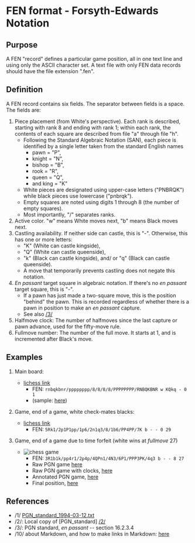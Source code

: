 # FEN format - Forsyth-Edwards Notation

## Purpose
A FEN "record" defines a particular game position, all in one text line and using only the ASCII character set.
A text file with only FEN data records should have the file extension ".fen".

## Definition
A FEN record contains six fields. The separator between fields is a space. The fields are:

1. Piece placement (from White's perspective). Each rank is described, starting with rank 8 and ending with rank 1; within each rank, the contents of each square are described from file "a" through file "h".
   - Following the Standard Algebraic Notation (SAN), each piece is identified by a single letter taken from the standard English names
     * pawn = "P",
     * knight = "N",
     * bishop = "B",
     * rook = "R",
     * queen = "Q",
     * and king = "K"
   - White pieces are designated using upper-case letters ("PNBRQK") while black pieces use lowercase ("pnbrqk").
   - Empty squares are noted using digits 1 through 8 (the number of empty squares).
   - Most importantly, "/" separates ranks.
1. Active color. "w" means White moves next, "b" means Black moves next.
1. Castling availability. If neither side can castle, this is "-". Otherwise, this has one or more letters:
   - "K" (White can castle kingside),
   - "Q" (White can castle queenside),
   - "k" (Black can castle kingside), and/ or "q" (Black can castle queenside).
   - A move that temporarily prevents castling does not negate this notation.
1. _En passant_ target square in algebraic notation. If there's no _en passant_ target square, this is "-".
   - If a pawn has just made a two-square move, this is the position "behind" the pawn. This is recorded regardless of whether there is a pawn in position to make an _en passant_ capture.
   - See also [/3/]
1. Halfmove clock: The number of halfmoves since the last capture or pawn advance, used for the fifty-move rule.
1. Fullmove number: The number of the full move. It starts at 1, and is incremented after Black's move.

## Examples

1. Main board:
   - [lichess link](https://lichess.org/editor/rnbqkbnr/pppppppp/8/8/8/8/PPPPPPPP/RNBQKBNR_w_KQkq_-_0_1)
     * FEN: `rnbqkbnr/pppppppp/8/8/8/8/PPPPPPPP/RNBQKBNR w KQkq - 0 1`
     * (sample: [here](https://lichess.org/@/hclm/tv))

1. Game, end of a game, white check-mates blacks:
   - [lichess link](https://lichess.org/editor?fen=5Rk1%2F2p1P1pp%2F1p6%2F2n1q3%2F8%2F1b6%2FPP4PP%2F7K+b+-+-+0+29)
     * FEN: `5Rk1/2p1P1pp/1p6/2n1q3/8/1b6/PP4PP/7K b - - 0 29`

1. Game, end of a game due to time forfeit (white wins at _fullmove_ 27)
   - ![chess game](https://lichess1.org/game/export/gif/MsWQnkKY.gif "Chess game at Lichess.org")
     * FEN: `3R1b1k/pp4r1/2p4p/4QPn1/4N3/6P1/PPP3PK/4q3 b - - 8 27`
     * Raw PGN game [here](https://lichess.org/game/export/MsWQnkKY?evals=0&clocks=0)
     * Raw PGN game with clocks, [here](https://lichess.org/game/export/MsWQnkKY?evals=0&clocks=1)
     * Annotated PGN game, [here](https://lichess.org/game/export/MsWQnkKY?literate=1)
     * Final position, [here](https://lichess.org/editor?fen=3R1b1k%2Fpp4r1%2F2p4p%2F4QPn1%2F4N3%2F6P1%2FPPP3PK%2F4q3+b+-+-+8+27)

## References

* /1/ [PGN_standard_1994-03-12.txt](https://ia802908.us.archive.org/26/items/pgn-standard-1994-03-12/PGN_standard_1994-03-12.txt)
* [/2/]: https://github.com/serrasqueiro/xadrez/tree/master/info/misc/PGN_standard_1994-03-12.txt    "PGN_standard"
 /2/: Local copy of [PGN_standard] [/2/]
* [/3/]: https://github.com/serrasqueiro/xadrez/tree/master/info/misc/PGN_standard_1994-03-12.txt    "PGN_standard en_passant"
 /3/: PGN standard, _en passant_ -- section 16.2.3.4
* /10/ about Markdown, and how to make links in Markdown: [here](https://daringfireball.net/projects/markdown/syntax#link)
